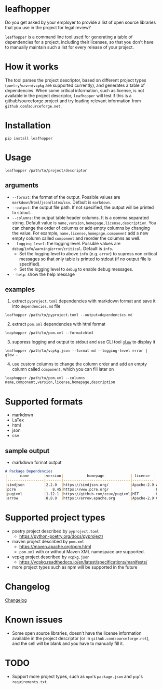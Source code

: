 # leafhopper
Do you get asked by your employer to provide a list of open source libraries that you use in the project for legal review?

`leafhopper` is a command line tool used for generating a table of dependencies for a project, including their licenses, so that you don't have to manually maintain such a list for every release of your project.

# How it works
The tool parses the project descriptor, based on different project types (`poetry`/`maven`/`vcpkg` are supported currently), and generates a table of dependencies. When some critical information, such as license, is not available in the project descriptor, `leafhopper` will test if this is a github/sourceforge project and try loading relevant information from `github.com`/`sourceforge.net`.

# Installation
```
pip install leafhopper
```

# Usage
```
leafhopper /path/to/project/descriptor
```

## arguments
* `--format`: the format of the output. Possible values are `markdown`/`html`/`json`/`latex`/`csv`. Default is `markdown`.
* `--output`: the output file path. If not specified, the output will be printed to stdout.
* `--columns`: the output table header columns. It is a comma separated string. Default value is `name,version,homepage,license,description`. You can change the order of columns or add empty columns by changing the value. For example, `name,license,homepage,component` add a new empty column called `component` and reorder the columns as well.
* `--logging-level`: the logging level. Possible values are `debug`/`info`/`warning`/`error`/`critical`. Default is `info`. 
  * Set the logging level to above `info` (e.g. `error`) to supress non critical messages so that only table is printed to stdout (if no output file is specified).
  * Set the logging level to `debug` to enable debug messages.
* `--help`: show the help message

## examples
1. extract `pyproject.toml` dependencies with markdown format and save it into `dependencies.md` file
```
leafhopper /path/to/pyproject.toml --output=dependencies.md
```

2. extract `pom.xml` dependencies with html format
```
leaphopper /path/to/pom.xml --format=html
```


3. suppress logging and output to stdout and use CLI tool [`glow`](https://github.com/charmbracelet/glow) to display it
```
leafhopper /path/to/vcpkg.json --format md --logging-level error | glow -
```

4. use custom columns to change the column order and add an empty column called `component`, which you can fill later on
```
leaphopper /path/to/pom.xml --columns name,component,version,license,homepage,description
```


# Supported formats
* markdown
* LaTex
* html
* json
* csv
## sample output
* markdown format output
```markdown
# Package Dependencies
|      name       |version|           homepage            | license  |                               description                               |
|-----------------|-------|-------------------------------|----------|-------------------------------------------------------------------------|
|simdjson         |2.2.0  |https://simdjson.org/          |Apache-2.0|A extremely fast JSON library that can parse gigabytes of JSON per second|
|pcre             |   8.45|https://www.pcre.org/          |          |Perl Compatible Regular Expressions                                      |
|pugixml          |1.12.1 |https://github.com/zeux/pugixml|MIT       |Light-weight, simple and fast XML parser for C++ with XPath support      |
|arrow            |8.0.0  |https://arrow.apache.org       |Apache-2.0|Cross-language development platform for in-memory analytics              |
```

# Supported project types
* poetry project described by `pyproject.toml`
    * https://python-poetry.org/docs/pyproject/    
* maven project described by `pom.xml`
    * https://maven.apache.org/pom.html
    * `pom.xml` with or without Maven XML namespace are supported.
* vcpkg project described by `vcpkg.json`
    * https://vcpkg.readthedocs.io/en/latest/specifications/manifests/
* more project types such as npm will be supported in the future

# Changelog
[Changelog](CHANGELOG.md)

# Known issues
* Some open source libraries, doesn't have the license information available in the project descriptor (or in `github.com`/`sourceforge.net`), and the cell will be blank and you have to manually fill it.

# TODO
* Support more project types, such as `npm`'s `package.json` and `pip`'s `requirements.txt`

